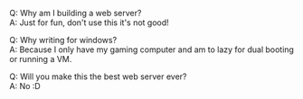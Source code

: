 Q: Why am I building a web server? <br>
A: Just for fun, don't use this it's not good!

Q: Why writing for windows? <br>
A: Because I only have my gaming computer and am to lazy for dual booting or running a VM.

Q: Will you make this the best web server ever? <br>
A: No :D